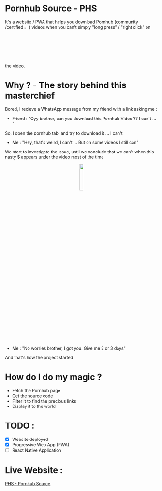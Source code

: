 # Pornhub Source - PHS

It's a website / PWA that helps you download Pornhub (community /certified <img src="https://hedik.fr/imgs/phs/certified.png" width="3%">) videos when you can't simply "long press" / "right click" on the video.

# Why ? - The story behind this masterchief

  Bored, I recieve a WhatsApp message from my friend with a link asking me :
  
   - Friend : "Oyy brother, can you download this Pornhub Video ?? I can't ... "
    
   So, I open the pornhub tab, and try to download it ... I can't
    
   - Me : "Hey, that's weird, I can't ... But on some videos I still can"
    
   We start to investigate the issue, until we conclude that we can't when this nasty $ appears under the video most of the time
   
   <p align="center"><img src="https://hedik.fr/imgs/phs/nastyboy.png" width="15%"></p>
    
   - Me : "No worries brother, I got you. Give me 2 or 3 days"

   And that's how the project started


# How do I do my magic ?

  - Fetch the Pornhub page
  - Get the source code
  - Filter it to find the precious links
  - Display it to the world

# TODO :
  - [x] Website deployed
  - [x] Progressive Web App (PWA) 
  - [ ] React Native Application 

# Live Website :

[PHS - Pornhub Source](https://phs-web.netlify.com/).
